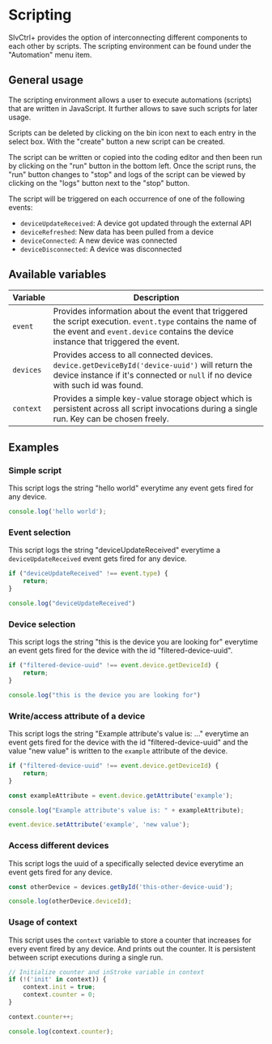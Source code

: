 # Scripting
SlvCtrl+ provides the option of interconnecting different components to each other by scripts. The scripting
environment can be found under the "Automation" menu item.

## General usage
The scripting environment allows a user to execute automations (scripts) that are written in JavaScript. It further
allows to save such scripts for later usage.

Scripts can be deleted by clicking on the bin icon next to each entry in the select box. With the "create" button a new
script can be created.

The script can be written or copied into the coding editor and then been run by clicking on the "run" button in the
bottom left. Once the script runs, the "run" button changes to "stop" and logs of the script can be viewed by clicking
on the "logs" button next to the "stop" button.

The script will be triggered on each occurrence of one of the following events:

* `deviceUpdateReceived`: A device got updated through the external API
* `deviceRefreshed`: New data has been pulled from a device
* `deviceConnected`: A new device was connected
* `deviceDisconnected`: A device was disconnected

## Available variables

|  Variable | Description |
|-----------|-------------|
| `event` | Provides information about the event that triggered the script execution. `event.type` contains the name of the event and `event.device` contains the device instance that triggered the event. |
| `devices` | Provides access to all connected devices. `device.getDeviceById('device-uuid')` will return the device instance if it's connected or `null` if no device with such id was found. |
| `context` | Provides a simple key-value storage object which is persistent across all script invocations during a single run. Key can be chosen freely. |

## Examples

### Simple script
This script logs the string "hello world" everytime any event gets fired for any device.
```javascript
console.log('hello world');
```

### Event selection
This script logs the string "deviceUpdateReceived" everytime a `deviceUpdateReceived` event gets fired for any device.
```javascript
if ("deviceUpdateReceived" !== event.type) {
    return;
}

console.log("deviceUpdateReceived")
```

### Device selection
This script logs the string "this is the device you are looking for" everytime an event gets fired for the device with 
the id "filtered-device-uuid".
```javascript
if ("filtered-device-uuid" !== event.device.getDeviceId) {
    return;
}

console.log("this is the device you are looking for")
```

### Write/access attribute of a device
This script logs the string "Example attribute's value is: ..." everytime an event gets fired for the device with
the id "filtered-device-uuid" and the value "new value" is written to the `example` attribute of the device.
```javascript
if ("filtered-device-uuid" !== event.device.getDeviceId) {
    return;
}

const exampleAttribute = event.device.getAttribute('example');

console.log("Example attribute's value is: " + exampleAttribute);

event.device.setAttribute('example', 'new value');
```

### Access different devices
This script logs the uuid of a specifically selected device everytime an event gets fired for any device.
```javascript
const otherDevice = devices.getById('this-other-device-uuid');

console.log(otherDevice.deviceId);
```

### Usage of context
This script uses the `context` variable to store a counter that increases for every event fired by any device. And
prints out the counter. It is persistent between script executions during a single run.

```javascript
// Initialize counter and inStroke variable in context
if (!('init' in context)) {
    context.init = true;
    context.counter = 0;
}

context.counter++;

console.log(context.counter);
```
